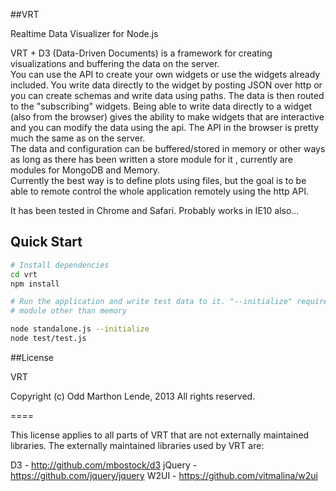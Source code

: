 ##VRT

Realtime Data Visualizer for Node.js
<p>VRT + D3 (Data-Driven Documents) is a framework for creating visualizations and buffering the data on the server.<br />
You can use the API to create your own widgets or use the widgets already included. You write data directly to the widget by posting JSON 
over http or you can create schemas and write data using paths. The data is then routed to the "subscribing" widgets. Being able to write 
data directly to a widget (also from the browser) gives the ability to make widgets that are interactive and you can modify the data using 
the api. The API in the browser is pretty much the same as on the server. <br />
The data and configuration can be buffered/stored in memory or other ways as long as there has been written a store module for it , currently are modules for MongoDB and Memory. <br />
Currently the best way is to define plots using files, but the goal is to be able to remote control the whole application remotely using the http API.
</p>
<p>
It has been tested in Chrome and Safari. Probably works in IE10 also...
</p>

## Quick Start

```bash
# Install dependencies
cd vrt
npm install

# Run the application and write test data to it. "--initialize" required only at first boot to load configuration files from disk if using a storage
# module other than memory

node standalone.js --initialize
node test/test.js

```
##License

VRT

Copyright (c) Odd Marthon Lende, 2013
All rights reserved.

====

This license applies to all parts of VRT that are not externally
maintained libraries. The externally maintained libraries used by VRT are:

D3     - http://github.com/mbostock/d3
jQuery - https://github.com/jquery/jquery
W2UI   - https://github.com/vitmalina/w2ui

